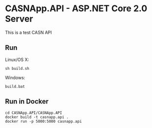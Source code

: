 # CASNApp.API - ASP.NET Core 2.0 Server

This is a test CASN API

## Run

Linux/OS X:

```
sh build.sh
```

Windows:

```
build.bat
```

## Run in Docker

```
cd CASNApp.API/CASNApp.API
docker build -t casnapp.api .
docker run -p 5000:5000 casnapp.api
```
